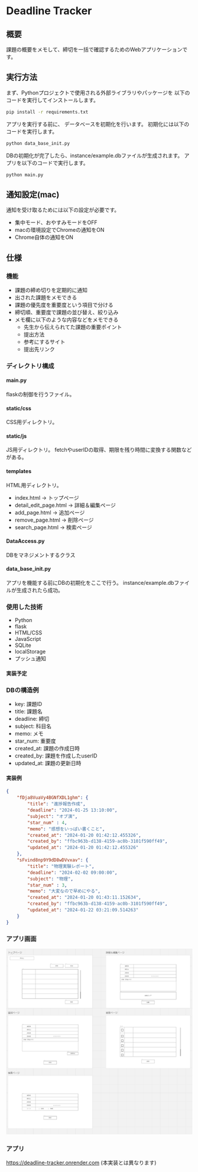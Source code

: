 # Deadline Tracker

## 概要

課題の概要をメモして、締切を一括で確認するためのWebアプリケーションです。

## 実行方法

まず、Pythonプロジェクトで使用される外部ライブラリやパッケージを
以下のコードを実行してインストールします。

```bash
pip install -r requirements.txt
```

アプリを実行する前に、 データベースを初期化を行います。
初期化には以下のコードを実行します。

```bash
python data_base_init.py
```

DBの初期化が完了したら、instance/example.dbファイルが生成されます。
アプリを以下のコードで実行します。

```bash
python main.py
```
## 通知設定(mac)

通知を受け取るためには以下の設定が必要です。
- 集中モード、おやすみモードをOFF
- macの環境設定でChromeの通知をON
- Chrome自体の通知をON



## 仕様

### 機能

- 課題の締め切りを定期的に通知
- 出された課題をメモできる
- 課題の優先度を重要度という項目で分ける
- 締切順、重要度で課題の並び替え、絞り込み
- メモ欄に以下のような内容などをメモできる
    - 先生から伝えられてた課題の重要ポイント
    - 提出方法
    - 参考にするサイト
    - 提出先リンク

### ディレクトリ構成

#### main.py

flaskの制御を行うファイル。

#### static/css

CSS用ディレクトリ。

#### static/js

JS用ディレクトリ。
fetchやuserIDの取得、期限を残り時間に変換する関数などがある。

#### templates

HTML用ディレクトリ。

- index.html -> トップページ
- detail_edit_page.html -> 詳細＆編集ページ
- add_page.html -> 追加ページ
- remove_page.html -> 削除ページ
- search_page.html -> 検索ページ

#### DataAccess.py

DBをマネジメントするクラス

#### data_base_init.py

アプリを機能する前にDBの初期化をここで行う。
instance/example.dbファイルが生成されたら成功。

### 使用した技術

- Python
- flask
- HTML/CSS
- JavaScript
- SQLite
- localStorage
- プッシュ通知

#### 実装予定

### DBの構造例

- key: 課題ID
- title: 課題名
- deadline: 締切
- subject: 科目名
- memo: メモ
- star_num: 重要度
- created_at: 課題の作成日時
- created_by: 課題を作成したuserID
- updated_at: 課題の更新日時

#### 実装例

```json
{
    "fDja8VuaVy4BGNfXDL1ghm": {
        "title": "進捗報告作成",
        "deadline": "2024-01-25 13:10:00",
        "subject": "オブ演",
        "star_num" : 4,
        "memo": "感想をいっぱい書くこと",
        "created_at": "2024-01-20 01:42:12.455326",
        "created_by": "ffbc963b-d138-4159-ac0b-3101f590ff49",
        "updated_at": "2024-01-20 01:42:12.455326"
    },
    "sFvind8np9Y9dD8wDVvxav": {
        "title": "物理実験レポート",
        "deadline": "2024-02-02 09:00:00",
        "subject": "物理",
        "star_num" : 3,
        "memo": "大変なので早めにやる",
        "created_at": "2024-01-20 01:43:11.152634",
        "created_by": "ffbc963b-d138-4159-ac0b-3101f590ff49",
        "updated_at": "2024-01-22 03:21:09.514263"
    }
}
```

### アプリ画面
![アプリ画面](img/app_screen.png)

### アプリ
https://deadline-tracker.onrender.com
(本実装とは異なります)
